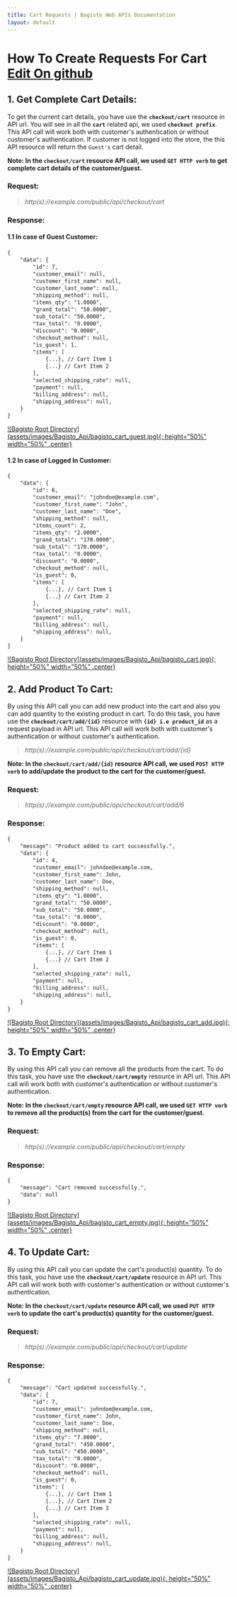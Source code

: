 ```yaml
---
title: Cart Requests | Bagisto Web APIs Documentation
layout: default
---
```


# How To Create Requests For Cart <span class="edit-github"><img src="/docs/assets/images/Icon-Pencil-Large.svg" width="19px" height="13px"/> <a href="https://github.com/bagisto/bagisto-docs/blob/master/create_module.md">Edit On github</a></span>

## 1. Get Complete Cart Details:
To get the current cart details, you have use the **`checkout/cart`** resource in API url. You will see in all the **`cart`** related api, we used **`checkout prefix`**. This API call will work both with customer's authentication or without customer's authentication. If customer is not logged into the store, the this API resource will return the `Guest's` cart detail.

**Note: In the `checkout/cart` resource API call, we used `GET HTTP verb` to get complete cart details of the customer/guest.**

### Request:

> *http(s)://example.com/public/api/checkout/cart*

### Response:

#### 1.1 In case of Guest Customer:
    {
        "data": {
            "id": 7,
            "customer_email": null,
            "customer_first_name": null,
            "customer_last_name": null,
            "shipping_method": null,
            "items_qty": "1.0000",
            "grand_total": "50.0000",
            "sub_total": "50.0000",
            "tax_total": "0.0000",
            "discount": "0.0000",
            "checkout_method": null,
            "is_guest": 1,
            "items": [
                {...}, // Cart Item 1
                {...} // Cart Item 2
            ],
            "selected_shipping_rate": null,
            "payment": null,
            "billing_address": null,
            "shipping_address": null,
        }
    }

<a href="assets/images/Bagisto_Api/bagisto_cart_guest.jpg" target="_blank">
![Bagisto Root Directory](assets/images/Bagisto_Api/bagisto_cart_guest.jpg){: height="50%" width="50%" .center}
</a>

#### 1.2 In case of Logged In Customer:
    {
        "data": {
            "id": 6,
            "customer_email": "johndoe@example.com",
            "customer_first_name": "John",
            "customer_last_name": "Doe",
            "shipping_method": null,
            "items_count": 2,
            "items_qty": "2.0000",
            "grand_total": "170.0000",
            "sub_total": "170.0000",
            "tax_total": "0.0000",
            "discount": "0.0000",
            "checkout_method": null,
            "is_guest": 0,
            "items": [
                {...}, // Cart Item 1
                {...} // Cart Item 2
            ],
            "selected_shipping_rate": null,
            "payment": null,
            "billing_address": null,
            "shipping_address": null,
        }
    }

<a href="assets/images/Bagisto_Api/bagisto_cart.jpg" target="_blank">
![Bagisto Root Directory](assets/images/Bagisto_Api/bagisto_cart.jpg){: height="50%" width="50%" .center}
</a>

## 2. Add Product To Cart:
By using this API call you can add new product into the cart and also you can add quantity to the existing product in cart. To do this task, you have use the **`checkout/cart/add/{id}`** resource with **`{id} i.e product_id`** as a request payload in API url. This API call will work both with customer's authentication or without customer's authentication.

> *http(s)://example.com/public/api/checkout/cart/add/{id}*

**Note: In the `checkout/cart/add/{id}` resource API call, we used `POST HTTP verb` to add/update the product to the cart for the customer/guest.**

### Request:

> *http(s)://example.com/public/api/checkout/cart/add/6*

### Response:

    {
        "message": "Product added to cart successfully.",
        "data": {
            "id": 4,
            "customer_email": johndoe@example.com,
            "customer_first_name": John,
            "customer_last_name": Doe,
            "shipping_method": null,
            "items_qty": "1.0000",
            "grand_total": "50.0000",
            "sub_total": "50.0000",
            "tax_total": "0.0000",
            "discount": "0.0000",
            "checkout_method": null,
            "is_guest": 0,
            "items": [
                {...}, // Cart Item 1
                {...} // Cart Item 2
            ],
            "selected_shipping_rate": null,
            "payment": null,
            "billing_address": null,
            "shipping_address": null,
        }
    }

<a href="assets/images/Bagisto_Api/bagisto_cart_add.jpg" target="_blank">
![Bagisto Root Directory](assets/images/Bagisto_Api/bagisto_cart_add.jpg){: height="50%" width="50%" .center}
</a>

## 3. To Empty Cart:
By using this API call you can remove all the products from the cart. To do this task, you have use the **`checkout/cart/empty`** resource in API url. This API call will work both with customer's authentication or without customer's authentication.

**Note: In the `checkout/cart/empty` resource API call, we used `GET HTTP verb` to remove all the product(s) from the cart for the customer/guest.**

### Request:

> *http(s)://example.com/public/api/checkout/cart/empty*

### Response:

    {
        "message": "Cart removed successfully.",
        "data": null
    }

<a href="assets/images/Bagisto_Api/bagisto_cart_empty.jpg" target="_blank">
![Bagisto Root Directory](assets/images/Bagisto_Api/bagisto_cart_empty.jpg){: height="50%" width="50%" .center}
</a>


## 4. To Update Cart:
By using this API call you can update the cart's product(s) quantity. To do this task, you have use the **`checkout/cart/update`** resource in API url. This API call will work both with customer's authentication or without customer's authentication.

**Note: In the `checkout/cart/update` resource API call, we used `PUT HTTP verb` to update the cart's product(s) quantity for the customer/guest.**

### Request:

> *http(s)://example.com/public/api/checkout/cart/update*

### Response:

    {
        "message": "Cart updated successfully.",
        "data": {
            "id": 7,
            "customer_email": johndoe@example.com,
            "customer_first_name": John,
            "customer_last_name": Doe,
            "shipping_method": null,
            "items_qty": "7.0000",
            "grand_total": "450.0000",
            "sub_total": "450.0000",
            "tax_total": "0.0000",
            "discount": "0.0000",
            "checkout_method": null,
            "is_guest": 0,
            "items": [
                {...}, // Cart Item 1
                {...}, // Cart Item 2
                {...} // Cart Item 3
            ],
            "selected_shipping_rate": null,
            "payment": null,
            "billing_address": null,
            "shipping_address": null,
        }
    }

<a href="assets/images/Bagisto_Api/bagisto_cart_update.jpg" target="_blank">
![Bagisto Root Directory](assets/images/Bagisto_Api/bagisto_cart_update.jpg){: height="50%" width="50%" .center}
</a>
